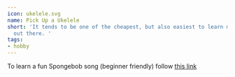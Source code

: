 ```yaml
---
icon: ukelele.svg
name: Pick Up a Ukelele
short: 'It tends to be one of the cheapest, but also easiest to learn musical instruments
  out there. '
tags:
- hobby
---
```

To learn a fun Spongebob song (beginner friendly) follow [this link](https://www.youtube.com/watch?v=VUueL2h5hkI)

